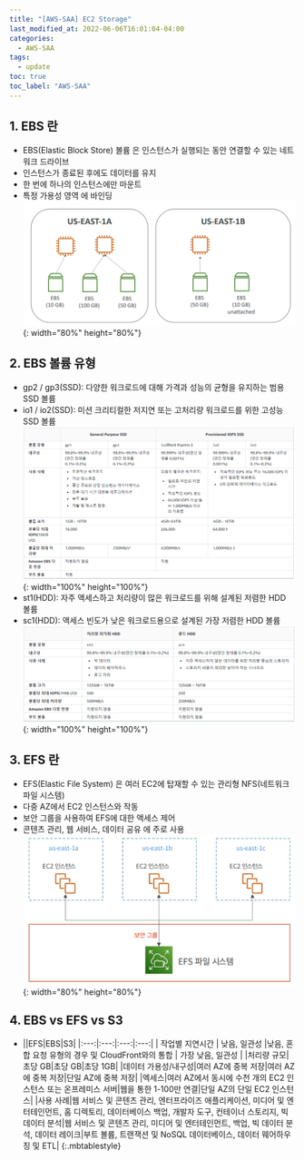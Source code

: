 ```yaml
---
title: "[AWS-SAA] EC2 Storage"
last_modified_at: 2022-06-06T16:01:04-04:00
categories:
  - AWS-SAA
tags:
  - update
toc: true
toc_label: "AWS-SAA"
---
```


## 1. EBS 란
- EBS(Elastic Block Store) 볼륨 은 인스턴스가 실행되는 동안 연결할 수 있는 네트워크 드라이브
- 인스턴스가 종료된 후에도 데이터를 유지
- 한 번에 하나의 인스턴스에만 마운트
- 특정 가용성 영역 에 바인딩
![image](/assets/images/ec2-storage/ebs.png){: width="80%" height="80%"}

## 2. EBS 볼륨 유형
- gp2 / gp3(SSD): 다양한 워크로드에 대해 가격과 성능의 균형을 유지하는 범용 SSD 볼륨
- io1 / io2(SSD): 미션 크리티컬한 저지연 또는 고처리량 워크로드를 위한 고성능 SSD 볼륨   
![image](/assets/images/ec2-storage/ebs-type1.png){: width="100%" height="100%"}
- st1(HDD): 자주 액세스하고 처리량이 많은 워크로드를 위해 설계된 저렴한 HDD 볼륨
- sc1(HDD): 액세스 빈도가 낮은 워크로드용으로 설계된 가장 저렴한 HDD 볼륨   
![image](/assets/images/ec2-storage/ebs-type2.png){: width="100%" height="100%"}


## 3. EFS 란
- EFS(Elastic File System) 은 여러 EC2에 탑재할 수 있는 관리형 NFS(네트워크 파일 시스템)
- 다중 AZ에서 EC2 인스턴스와 작동
- 보안 그룹을 사용하여 EFS에 대한 액세스 제어
- 콘텐츠 관리, 웹 서비스, 데이터 공유 에 주로 사용
![image](/assets/images/ec2-storage/efs.png){: width="80%" height="80%"}

## 4. EBS vs EFS vs S3
- ||EFS|EBS|S3|
|:---:|:---:|:---:|:---:|
| 작업별 지연시간 | 낮음, 일관성 |낮음, 혼합 요청 유형의 경우 및 CloudFront와의 통합 | 가장 낮음, 일관성 |
|처리량 규모|초당 GB|초당 GB|초당 1GB|
|데이터 가용성/내구성|여러 AZ에 중복 저장|여러 AZ에 중복 저장|단일 AZ에 중복 저장|
|엑세스|여러 AZ에서 동시에 수천 개의 EC2 인스턴스 또는 온프레미스 서버|웹을 통한 1-100만 연결|단일 AZ의 단일 EC2 인스턴스|
|사용 사례|웹 서비스 및 콘텐츠 관리, 엔터프라이즈 애플리케이션, 미디어 및 엔터테인먼트, 홈 디렉토리, 데이터베이스 백업, 개발자 도구, 컨테이너 스토리지, 빅 데이터 분석|웹 서비스 및 콘텐츠 관리, 미디어 및 엔터테인먼트, 백업, 빅 데이터 분석, 데이터 레이크|부트 볼륨, 트랜잭션 및 NoSQL 데이터베이스, 데이터 웨어하우징 및 ETL|
{:.mbtablestyle}
  